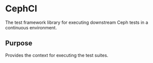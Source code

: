 # CephCI #
The test framework library for executing downstream Ceph tests in a continuous
environment.

## Purpose ##
Provides the context for executing the test suites.
